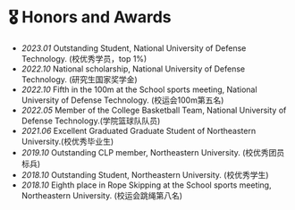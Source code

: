 # 🎖 Honors and Awards
- *2023.01* Outstanding Student, National University of Defense Technology. (校优秀学员，top 1%)
- *2022.10* National scholarship, National University of Defense Technology. (研究生国家奖学金)
- *2022.10* Fifth in the 100m at the School sports meeting, National University of Defense Technology. (校运会100m第五名)
- *2022.05* Member of the College Basketball Team, National University of Defense Technology.(学院篮球队队员)
- *2021.06* Excellent Graduated Graduate Student of Northeastern University.(校优秀毕业生)
- *2019.10* Outstanding CLP member, Northeastern University. (校优秀团员标兵)
- *2018.10* Outstanding Student, Northeastern University. (校优秀学生)
- *2018.10* Eighth place in Rope Skipping at the School sports meeting, Northeastern University. (校运会跳绳第八名)
  
